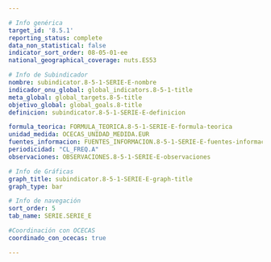 ```yaml
---

# Info genérica
target_id: '8.5.1'
reporting_status: complete
data_non_statistical: false
indicator_sort_order: 08-05-01-ee
national_geographical_coverage: nuts.ES53

# Info de Subindicador
nombre: subindicator.8-5-1-SERIE-E-nombre
indicador_onu_global: global_indicators.8-5-1-title
meta_global: global_targets.8-5-title
objetivo_global: global_goals.8-title
definicion: subindicator.8-5-1-SERIE-E-definicion

formula_teorica: FORMULA_TEORICA.8-5-1-SERIE-E-formula-teorica
unidad_medida: OCECAS_UNIDAD_MEDIDA.EUR
fuentes_informacion: FUENTES_INFORMACION.8-5-1-SERIE-E-fuentes-informacion
periodicidad: "CL_FREQ.A"
observaciones: OBSERVACIONES.8-5-1-SERIE-E-observaciones

# Info de Gráficas
graph_title: subindicator.8-5-1-SERIE-E-graph-title
graph_type: bar

# Info de navegación
sort_order: 5
tab_name: SERIE.SERIE_E

#Coordinación con OCECAS
coordinado_con_ocecas: true

---
```

